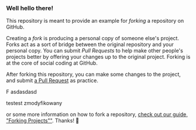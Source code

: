 ### Well hello there!

This repository is meant to provide an example for *forking* a repository on GitHub.

Creating a *fork* is producing a personal copy of someone else's project. Forks act as a sort of bridge between the original repository and your personal copy. You can submit *Pull Requests* to help make other people's projects better by offering your changes up to the original project. Forking is at the core of social coding at GitHub.

After forking this repository, you can make some changes to the project, and submit [a Pull Request](https://github.com/octocat/Spoon-Knife/pulls) as practice.

F
asdasdasd


testest zmodyfikowany




or some more information on how to fork a repository, [check out our guide, "Forking Projects""](http://guides.github.com/overviews/forking/). Thanks! :sparkling_heart:
